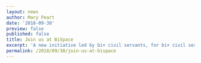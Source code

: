 ```yaml
---
layout: news
author: Mary Peart
date: '2018-09-30'
preview: false
published: false
title: Join us at BiSpace
excerpt: 'A new initiative led by bi+ civil servants, for bi+ civil servants.'
permalink: /2018/09/30/join-us-at-bispace
---
```

